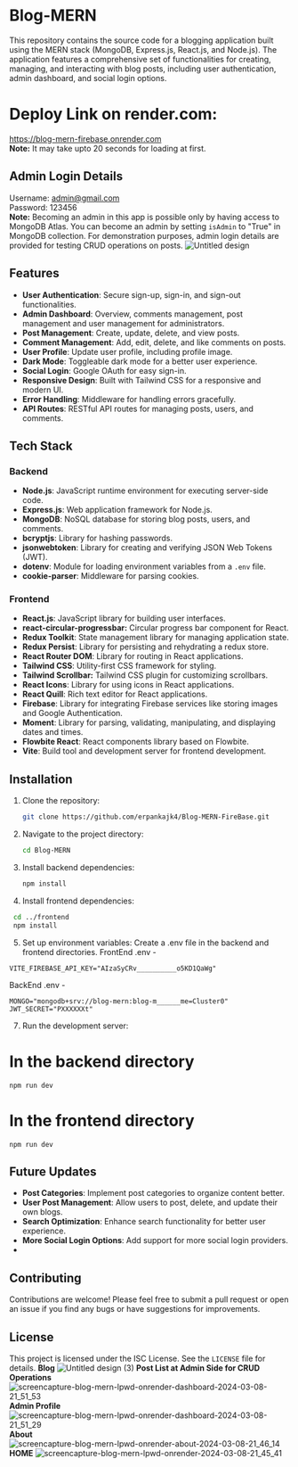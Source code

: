 # Blog-MERN
This repository contains the source code for a blogging application built using the MERN stack (MongoDB, Express.js, React.js, and Node.js). The application features a comprehensive set of functionalities for creating, managing, and interacting with blog posts, including user authentication, admin dashboard, and social login options.
# Deploy Link on render.com:<br>
https://blog-mern-firebase.onrender.com <br>
**Note:** It may take upto 20 seconds for loading at first.

## Admin Login Details
Username: admin@gmail.com <br>
Password: 123456<br>
**Note:** Becoming an admin in this app is possible only by having access to MongoDB Atlas. You can become an admin by setting `isAdmin` to "True" in MongoDB collection. For demonstration purposes, admin login details are provided for testing CRUD operations on posts.
![Untitled design](https://github.com/erpankajk4/Blog-MERN/assets/118353291/6165861c-87de-4b2e-919e-d34f017d2a07)

## Features
- **User Authentication**: Secure sign-up, sign-in, and sign-out functionalities.
- **Admin Dashboard**: Overview, comments management, post management and user management for administrators.
- **Post Management**: Create, update, delete, and view posts.
- **Comment Management**: Add, edit, delete, and like comments on posts.
- **User Profile**: Update user profile, including profile image.
- **Dark Mode**: Toggleable dark mode for a better user experience.
- **Social Login**: Google OAuth for easy sign-in.
- **Responsive Design**: Built with Tailwind CSS for a responsive and modern UI.
- **Error Handling**: Middleware for handling errors gracefully.
- **API Routes**: RESTful API routes for managing posts, users, and comments.

## Tech Stack
### Backend
- **Node.js**: JavaScript runtime environment for executing server-side code.
- **Express.js**: Web application framework for Node.js.
- **MongoDB**: NoSQL database for storing blog posts, users, and comments.
- **bcryptjs**: Library for hashing passwords.
- **jsonwebtoken**: Library for creating and verifying JSON Web Tokens (JWT).
- **dotenv**: Module for loading environment variables from a `.env` file.
- **cookie-parser**: Middleware for parsing cookies.

### Frontend
- **React.js**: JavaScript library for building user interfaces.
- **react-circular-progressbar:** Circular progress bar component for React.
- **Redux Toolkit**: State management library for managing application state.
- **Redux Persist**: Library for persisting and rehydrating a redux store.
- **React Router DOM**: Library for routing in React applications.
- **Tailwind CSS**: Utility-first CSS framework for styling.
- **Tailwind Scrollbar:** Tailwind CSS plugin for customizing scrollbars.
- **React Icons**: Library for using icons in React applications.
- **React Quill**: Rich text editor for React applications.
- **Firebase**: Library for integrating Firebase services like storing images and Google Authentication.
- **Moment**: Library for parsing, validating, manipulating, and displaying dates and times.
- **Flowbite React**: React components library based on Flowbite.
- **Vite**: Build tool and development server for frontend development.

## Installation
1. Clone the repository:
   ```bash
   git clone https://github.com/erpankajk4/Blog-MERN-FireBase.git
   ```
2. Navigate to the project directory:
   ```bash
   cd Blog-MERN
   ```
3. Install backend dependencies: 
   ```bash
   npm install
   ```
4. Install frontend dependencies:  
  ```bash
   cd ../frontend
   npm install
  ```
5. Set up environment variables:
Create a .env file in the backend and frontend directories.
FrontEnd .env -
```
VITE_FIREBASE_API_KEY="AIzaSyCRv__________o5KD1QaWg"
```
BackEnd .env - 
```
MONGO="mongodb+srv://blog-mern:blog-m______me=Cluster0"
JWT_SECRET="PXXXXXXt"
```
7. Run the development server:
# In the backend directory
```
npm run dev
```
# In the frontend directory
```
npm run dev
```

## Future Updates
- **Post Categories**: Implement post categories to organize content better.
- **User Post Management**: Allow users to post, delete, and update their own blogs.
- **Search Optimization**: Enhance search functionality for better user experience.
- **More Social Login Options**: Add support for more social login providers.
- 
## Contributing
Contributions are welcome! Please feel free to submit a pull request or open an issue if you find any bugs or have suggestions for improvements.

## License
This project is licensed under the ISC License. See the `LICENSE` file for details.
**Blog**
![Untitled design (3)](https://github.com/erpankajk4/Blog-MERN/assets/118353291/8831eecc-5200-47f2-844a-e559a360ca4f)
**Post List at Admin Side for CRUD Operations**
![screencapture-blog-mern-lpwd-onrender-dashboard-2024-03-08-21_51_53](https://github.com/erpankajk4/Blog-MERN/assets/118353291/c041760c-0602-4fdd-96f5-a5bab1601d7d)
**Admin Profile**
![screencapture-blog-mern-lpwd-onrender-dashboard-2024-03-08-21_51_29](https://github.com/erpankajk4/Blog-MERN/assets/118353291/9ae0d23e-c8a7-4b60-ae3a-78bd726577e7)
**About**
![screencapture-blog-mern-lpwd-onrender-about-2024-03-08-21_46_14](https://github.com/erpankajk4/Blog-MERN/assets/118353291/eb20a4ec-8b92-47fa-80a4-666ceef2c2d3)
**HOME**
![screencapture-blog-mern-lpwd-onrender-2024-03-08-21_45_41](https://github.com/erpankajk4/Blog-MERN/assets/118353291/7aa64edd-7ea4-44a6-b9e4-5b5e5bbd6c48)
